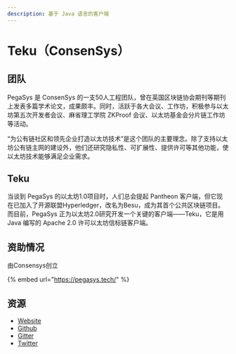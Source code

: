 ```yaml
---
description: 基于 Java 语言的客户端
---
```


# Teku（ConsenSys）

## 团队

PegaSys 是 ConsenSys 的一支50人工程团队，曾在英国区块链协会期刊等期刊上发表多篇学术论文，成果颇丰。同时，活跃于各大会议、工作坊，积极参与以太坊第五次开发者会议、麻省理工学院 ZKProof 会议、以太坊基金会分片链工作坊等活动。

“为公有链社区和领先企业打造以太坊技术”是这个团队的主要理念。除了支持以太坊公有链主网的建设外，他们还研究隐私性、可扩展性、提供许可等其他功能，使以太坊技术能够满足企业需求。

## Teku 

当谈到 PegaSys 的以太坊1.0项目时，人们总会提起 Pantheon 客户端，但它现在已加入了开源联盟Hyperledger，改名为Besu，成为其首个公共区块链项目。而目前，PegaSys 正为以太坊2.0研究开发一个关键的客户端——Teku，它是用 Java 编写的 Apache 2.0 许可以太坊信标链客户端。

## 资助情况

由Consensys创立

{% embed url="https://pegasys.tech/" %}

## 资源

* [Website](https://pegasys.tech/)   
* [Github](https://github.com/PegaSysEng/artemis)
* [Gitter](https://gitter.im/PegaSysEng/artemis)
* [Twitter](https://twitter.com/pegasyseng)

